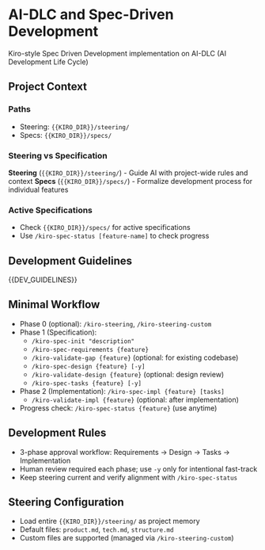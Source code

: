 # AI-DLC and Spec-Driven Development

Kiro-style Spec Driven Development implementation on AI-DLC (AI Development Life Cycle)

## Project Context

### Paths
- Steering: `{{KIRO_DIR}}/steering/`
- Specs: `{{KIRO_DIR}}/specs/`

### Steering vs Specification

**Steering** (`{{KIRO_DIR}}/steering/`) - Guide AI with project-wide rules and context
**Specs** (`{{KIRO_DIR}}/specs/`) - Formalize development process for individual features

### Active Specifications
- Check `{{KIRO_DIR}}/specs/` for active specifications
- Use `/kiro-spec-status [feature-name]` to check progress

## Development Guidelines
{{DEV_GUIDELINES}}

## Minimal Workflow
- Phase 0 (optional): `/kiro-steering`, `/kiro-steering-custom`
- Phase 1 (Specification):
  - `/kiro-spec-init "description"`
  - `/kiro-spec-requirements {feature}`
  - `/kiro-validate-gap {feature}` (optional: for existing codebase)
  - `/kiro-spec-design {feature} [-y]`
  - `/kiro-validate-design {feature}` (optional: design review)
  - `/kiro-spec-tasks {feature} [-y]`
- Phase 2 (Implementation): `/kiro-spec-impl {feature} [tasks]`
  - `/kiro-validate-impl {feature}` (optional: after implementation)
- Progress check: `/kiro-spec-status {feature}` (use anytime)

## Development Rules
- 3-phase approval workflow: Requirements → Design → Tasks → Implementation
- Human review required each phase; use `-y` only for intentional fast-track
- Keep steering current and verify alignment with `/kiro-spec-status`

## Steering Configuration
- Load entire `{{KIRO_DIR}}/steering/` as project memory
- Default files: `product.md`, `tech.md`, `structure.md`
- Custom files are supported (managed via `/kiro-steering-custom`)
